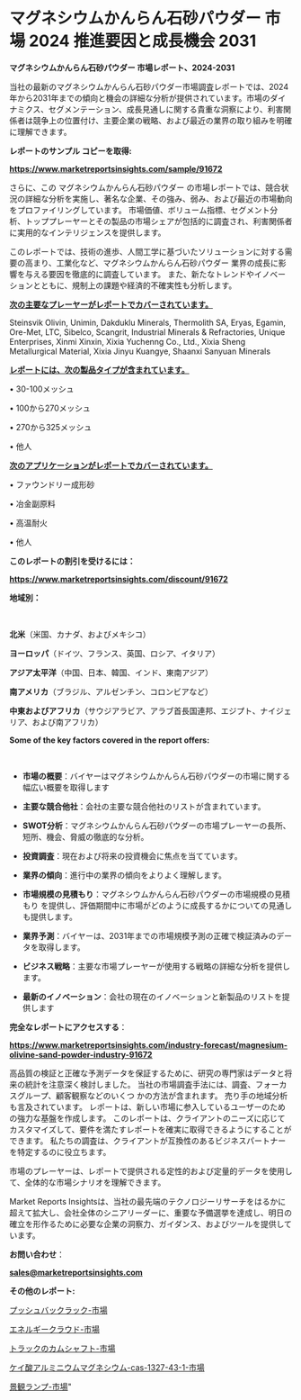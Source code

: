 # マグネシウムかんらん石砂パウダー 市場 2024 推進要因と成長機会 2031

<strong>マグネシウムかんらん石砂パウダー 市場レポート、2024-2031</strong>

当社の最新のマグネシウムかんらん石砂パウダー市場調査レポートでは、2024年から2031年までの傾向と機会の詳細な分析が提供されています。市場のダイナミクス、セグメンテーション、成長見通しに関する貴重な洞察により、利害関係者は競争上の位置付け、主要企業の戦略、および最近の業界の取り組みを明確に理解できます。



<strong>レポートのサンプル コピーを取得:</strong> <a href=https://www.marketreportsinsights.com/sample/91672>

<strong><u>https://www.marketreportsinsights.com/sample/91672</u></strong></a>

さらに、この マグネシウムかんらん石砂パウダー の市場レポートでは、競合状況の詳細な分析を実施し、著名な企業、その強み、弱み、および最近の市場動向をプロファイリングしています。 市場価値、ボリューム指標、セグメント分析、トッププレーヤーとその製品の市場シェアが包括的に調査され、利害関係者に実用的なインテリジェンスを提供します。

このレポートでは、技術の進歩、人間工学に基づいたソリューションに対する需要の高まり、工業化など、マグネシウムかんらん石砂パウダー 業界の成長に影響を与える要因を徹底的に調査しています。 また、新たなトレンドやイノベーションとともに、規制上の課題や経済的不確実性も分析します。



<strong><u>次の主要なプレーヤーがレポートでカバーされています。</u></strong>

Steinsvik Olivin, Unimin, Dakduklu Minerals, Thermolith SA, Eryas, Egamin, Ore-Met, LTC, Sibelco, Scangrit, Industrial Minerals & Refractories, Unique Enterprises, Xinmi Xinxin, Xixia Yuchenng Co., Ltd., Xixia Sheng Metallurgical Material, Xixia Jinyu Kuangye, Shaanxi Sanyuan Minerals



<strong><u><b>レポートには、次の製品タイプが含まれています。</b></u></strong>

• 30-100メッシュ

• 100から270メッシュ

• 270から325メッシュ

• 他人



<strong><u><b>次のアプリケーションがレポートでカバーされています。</b></u></strong>

• ファウンドリー成形砂

• 冶金副原料

• 高温耐火

• 他人



<strong><b>このレポートの割引を受けるには：</b></strong>

<a href=https://www.marketreportsinsights.com/discount/91672>

<strong><u>https://www.marketreportsinsights.com/discount/91672</u></strong></a>



<strong>地域別：</strong>

<strong> </strong>



<strong>北米</strong>（米国、カナダ、およびメキシコ）



<strong>ヨーロッパ</strong>（ドイツ、フランス、英国、ロシア、イタリア）



<strong>アジア太平洋</strong>（中国、日本、韓国、インド、東南アジア）



<strong>南アメリカ</strong>（ブラジル、アルゼンチン、コロンビアなど）



<strong>中東およびアフリカ</strong>（サウジアラビア、アラブ首長国連邦、エジプト、ナイジェリア、および南アフリカ）



<strong>Some of the key factors covered in the report offers:</strong>

<strong> </strong>
<ul>
  <li>

<strong>市場の概要</strong>：バイヤーはマグネシウムかんらん石砂パウダーの市場に関する幅広い概要を取得します</li>
  <li>

<strong>主要な競合他社</strong>：会社の主要な競合他社のリストが含まれています。</li>
  <li>

<strong>SWOT分析</strong>：マグネシウムかんらん石砂パウダーの市場プレーヤーの長所、短所、機会、脅威の徹底的な分析。</li>
  <li>

<strong>投資調査</strong>：現在および将来の投資機会に焦点を当てています。</li>
  <li>

<strong>業界の傾向</strong>：進行中の業界の傾向をよりよく理解します。</li>
  <li>

<strong>市場規模の見積もり</strong>：マグネシウムかんらん石砂パウダーの市場規模の見積もり を提供し、評価期間中に市場がどのように成長するかについての見通しも提供します。</li>
  <li>

<strong>業界予測</strong>：バイヤーは、2031年までの市場規模予測の正確で検証済みのデータを取得します。</li>
  <li>

<strong>ビジネス戦略</strong>：主要な市場プレーヤーが使用する戦略の詳細な分析を提供します。</li>
  <li>

<strong>最新のイノベーション</strong>：会社の現在のイノベーションと新製品のリストを提供します</li>
</ul>


<strong>完全なレポートにアクセスする</strong>：

<a href=https://www.marketreportsinsights.com/industry-forecast/magnesium-olivine-sand-powder-industry-91672>

<strong><u>https://www.marketreportsinsights.com/industry-forecast/magnesium-olivine-sand-powder-industry-91672</u></strong></a>

高品質の検証と正確な予測データを保証するために、研究の専門家はデータと将来の統計を注意深く検討しました。 当社の市場調査手法には、調査、フォーカスグループ、顧客観察などのいくつ かの方法が含まれます。 売り手の地域分析も言及されています。 レポートは、新しい市場に参入しているユーザーのための強力な基盤を作成します。 このレポートは、クライアントのニーズに応じてカスタマイズして、要件を満たすレポートを確実に取得できるようにすることができます。 私たちの調査は、クライアントが互換性のあるビジネスパートナーを特定するのに役立ちます。

市場のプレーヤーは、レポートで提供される定性的および定量的データを使用して、全体的な市場シナリオを理解できます。

Market Reports Insightsは、当社の最先端のテクノロジーリサーチをはるかに超えて拡大し、会社全体のシニアリーダーに、重要な予備選挙を達成し、明日の確立を形作るために必要な企業の洞察力、ガイダンス、およびツールを提供しています。



<strong><b>お問い合わせ</b></strong>：

<a href=mailto:sales@marketreportsinsights.com>

<strong><u>sales@marketreportsinsights.com</u></strong></a>



<strong>その他のレポート:</strong>

<a href=https://www.linkedin.com/pulse/プッシュバックラック-市場-2023-新興市場-将来の動向と市場需要-2030-begyf/>プッシュバックラック-市場</a>

<a href=https://www.linkedin.com/pulse/エネルギークラウド-市場-2023-推進要因と成長機会-2030-trend-tracking-toolbox-24-analysis-fah0f/>エネルギークラウド-市場</a>

<a href=https://www.linkedin.com/pulse/トラックのカムシャフト-市場-2023-推進要因と成長機会-2030-analytics-achievers-24-analysis-8aebf/>トラックのカムシャフト-市場</a>

<a href=https://www.linkedin.com/pulse/ケイ酸アルミニウムマグネシウム-cas-1327-43-1-市場-2030-xp1wf/>ケイ酸アルミニウムマグネシウム-cas-1327-43-1-市場</a>

<a href=https://www.linkedin.com/pulse/景観ランプ-市場-2023-最新の-cagr-および成長分析-2030-mtcpf/>景観ランプ-市場</a>"
